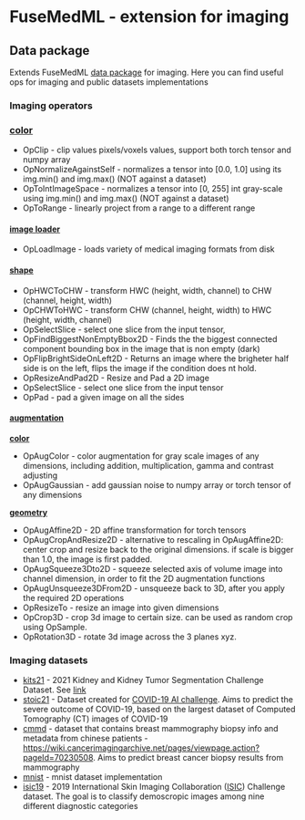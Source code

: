 # FuseMedML - extension for imaging

## Data package

Extends FuseMedML [data package](../fuse/data/README.md) for imaging.
Here you can find useful ops for imaging and public datasets implementations

### Imaging operators

### [color](data/ops/color.py)

* OpClip - clip values pixels/voxels values, support both torch tensor and numpy array
* OpNormalizeAgainstSelf - normalizes a tensor into [0.0, 1.0] using its img.min() and img.max() (NOT against a dataset)
* OpToIntImageSpace - normalizes a tensor into [0, 255] int gray-scale using img.min() and img.max() (NOT against a dataset)
* OpToRange - linearly project from a range to a different range

#### [image loader](data/ops/image_loader.py)

* OpLoadImage - loads variety of medical imaging formats from disk

#### [shape](data/ops/shape_ops.py)

* OpHWCToCHW - transform HWC (height, width, channel) to CHW (channel, height, width)
* OpCHWToHWC - transform CHW (channel, height, width) to HWC (height, width, channel)
* OpSelectSlice - select one slice from the input tensor, 
* OpFindBiggestNonEmptyBbox2D - Finds the the biggest connected component bounding box in the image that is non empty (dark)
* OpFlipBrightSideOnLeft2D - Returns an image where the brigheter half side is on the left, flips the image if the condition does nt hold.
* OpResizeAndPad2D - Resize and Pad a 2D image
* OpSelectSlice - select one slice from the input tensor
* OpPad - pad a given image on all the sides

#### [augmentation](data/ops/aug/)

[**color**](data/ops/aug/color.py)

* OpAugColor - color augmentation for gray scale images of any dimensions, including addition, multiplication, gamma and contrast adjusting 
* OpAugGaussian - add gaussian noise to numpy array or torch tensor of any dimensions
  
[**geometry**](data/ops/aug/geometry.py)

* OpAugAffine2D -  2D affine transformation for torch tensors
* OpAugCropAndResize2D - alternative to rescaling in OpAugAffine2D: center crop and resize back to the original dimensions. if scale is bigger than 1.0, the image is first padded.
* OpAugSqueeze3Dto2D - squeeze selected axis of volume image into channel dimension, in order to fit the 2D augmentation functions
* OpAugUnsqueeze3DFrom2D - unsqueeze back to 3D, after you apply the required 2D operations
* OpResizeTo - resize an image into given dimensions
* OpCrop3D - crop 3d image to certain size. can be used as random crop using OpSample.
* OpRotation3D - rotate 3d image across the 3 planes xyz.

### Imaging datasets

* [kits21](datasets/kits21.py) - 2021 Kidney and Kidney Tumor Segmentation Challenge Dataset. See [link](https://github.com/neheller/kits21)
* [stoic21](datasets/stoic21.py) - Dataset created for [COVID-19 AI challenge](https://stoic2021.grand-challenge.org/). Aims to predict the severe outcome of COVID-19, based on the largest dataset of Computed Tomography (CT) images of COVID-19
* [cmmd](datasets/cmmd.py) - dataset that contains breast mammography biopsy info and metadata from chinese patients - https://wiki.cancerimagingarchive.net/pages/viewpage.action?pageId=70230508. Aims to predict breast cancer biopsy results from mammography
* [mnist](datasets/mnist.py) - mnist dataset implementation
* [isic19](datasets/isic.py) - 2019 International Skin Imaging Collaboration ([ISIC](https://challenge.isic-archive.com/landing/2019/)) Challenge dataset. The goal is to classify demoscropic images among nine different diagnostic categories
